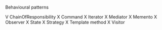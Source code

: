Behavioural patterns

V  ChainOfResponsibility
X  Command
X  Iterator
X  Mediator
X  Memento
X  Observer
X  State
X  Strategy
X  Template method
X  Visitor
